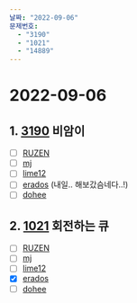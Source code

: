 ```yaml
---
날짜: "2022-09-06"
문제번호: 
  - "3190"
  - "1021"
  - "14889"
---
```


# 2022-09-06

## 1. [3190](https://www.acmicpc.net/problem/3190) 비암이

- [ ] [RUZEN](./3190_RUZEN.md) 
- [ ] [mj](./3190_mj.md)
- [ ] [lime12](./3190_lime12.md)
- [ ] [erados](./3190_erados.md) (내일.. 해보갔슴네다..!)
- [ ] [dohee](./3190_dohee.md)

## 2. [1021](https://www.acmicpc.net/problem/1021) 회전하는 큐

- [ ] [RUZEN](./1021_RUZEN.md)
- [ ] [mj](./1021_mj.md)
- [ ] [lime12](./1021_lime12.md)
- [X] [erados](./1021_erados.md)
- [ ] [dohee](./1021_dohee.md)
